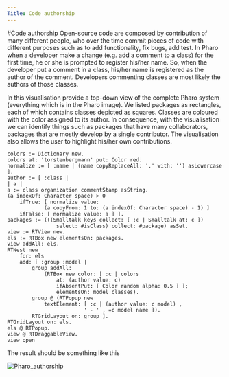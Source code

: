 ```yaml
---
Title: Code authorship
---
```

#Code authorship
Open-source code are composed by contribution of many different people, who over the time commit pieces of code with different purposes such as to add functionality, fix bugs, add test. In Pharo when a developer make a change (e.g. add a comment to a class) for the first time, he or she is prompted to register his/her name. So, when the developer put a comment in a class, his/her name is registered as the author of the comment. Developers commenting classes are most likely the authors of those classes.

In this visualisation provide a top-down view of the complete Pharo system (everything which is in the Pharo image). We listed packages as rectangles, each of which contains classes depicted as squares. Classes are coloured with the color assigned to its author. In consequence, with the visualisation we can identify things such as packages that have many collaborators, packages that are mostly develop by a single contributor. The visualisation also allows the user to highlight his/her own contributions.


```
colors := Dictionary new.
colors at: 'torstenbergmann' put: Color red.
normalize := [ :name | (name copyReplaceAll: '.' with: '') asLowercase ].
author := [ :class | 
| a |
a := class organization commentStamp asString.
(a indexOf: Character space) > 0
	ifTrue: [ normalize value: 
			(a copyFrom: 1 to: (a indexOf: Character space) - 1) ]
	ifFalse: [ normalize value: a ] ].
packages := (((Smalltalk keys collect: [ :c | Smalltalk at: c ]) 
				select: #isClass) collect: #package) asSet.
view := RTView new.
els := RTBox new elementsOn: packages.
view addAll: els.
RTNest new
	for: els
	add: [ :group :model | 
		group addAll:
			(RTBox new color: [ :c | colors 
				at: (author value: c) 
				ifAbsentPut: [ Color random alpha: 0.5 ] ];
				elementsOn: model classes).
		group @ (RTPopup new 
			textElement: [ :c | (author value: c model) ,
						 ' - ' , =c model name ]).
		RTGridLayout on: group ].
RTGridLayout on: els.
els @ RTPopup.
view @ RTDraggableView.
view open
```

The result should be something like this

![Pharo_authorship](%assets_url%/files/fe/udg0x4xm54xawwkxx16k8i8bf08vsx/pharo_authorship.png)
